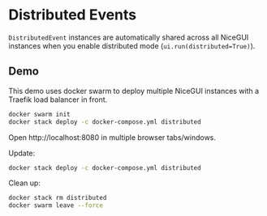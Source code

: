 # Distributed Events

`DistributedEvent` instances are automatically shared across all NiceGUI instances when you enable distributed mode (`ui.run(distributed=True)`).

## Demo

This demo uses docker swarm to deploy multiple NiceGUI instances with a Traefik load balancer in front.

```bash
docker swarm init
docker stack deploy -c docker-compose.yml distributed
```

Open http://localhost:8080 in multiple browser tabs/windows.

Update:

```bash
docker stack deploy -c docker-compose.yml distributed
```

Clean up:

```bash
docker stack rm distributed
docker swarm leave --force
```
